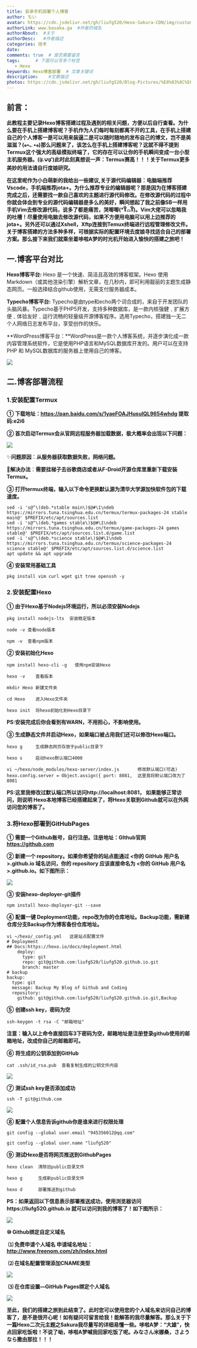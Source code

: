 ```yaml
---
title: 安卓手机部署个人博客
author: ちい
avatar: https://cdn.jsdelivr.net/gh/liufg520/Hexo-Sakura-CDN/img/custom/avatar.jpg
authorLink: www.basaka.ga  #作者的域名
authorAbout:  #关于
authorDesc:   #作者描述
categories: 技术
date: 
comments: true  # 是否需要留言
tags:      # 下面可以写多个标签
   - Hexo 
keywords: Hexo博客部署  # 文章关键词
description:    #文章描述
photos: https://cdn.jsdelivr.net/gh/liufg520/Blog-Pictures/%E8%83%8C%E6%99%AF%E5%9B%BE/20200810101650.jpg
---
```


## 前言：

​		**此教程主要记录Hexo博客搭建过程及遇到的相关问题，方便以后自行查看。为什么要在手机上搭建博客呢？手机作为人们每时每刻都离不开的工具，在手机上搭建自己的个人博客一是可以用来装逼二是可以随时随地的发布自己的博文，岂不是美滋滋？(๑•؎ •๑)那么问题来了，该怎么在手机上搭建博客呢？这就不得不提到 Termux这个强大的高级模拟终端了，它的存在可以让你的手机瞬间变成一台小型主机服务器。(́ಢ.౪ಢ‵)此时此刻真想说一声：Termux赛高！！！关于Termux更多美妙的用法请自行度娘研究。**

​		**在这里呢作为小白萌新的我给出一些建议,关于源代码编辑器：电脑端推荐Vscode，手机端推荐jota+。为什么推荐专业的编辑器呢？那是因为在博客搭建完成之后，还需要找一款自己喜欢的主题进行源代码修改。在修改源代码的过程中你就会体会到专业的源代码编辑器是多么的美好，瞬间想起了我之前像SB一样用手机Vim去修改源代码，说多了都是痛苦，哭唧唧(*꒦ິ⌓꒦ີ)。Vim大佬可以忽略我的吐槽！尽量使用电脑去修改源代码，如果不方便用电脑可以用上边推荐的jota+。另外还可以通过Xshell，Xftp连接到Temux终端进行远程管理修改文件。关于博客搭建的方法多种多样，可根据实际的配置环境去度娘寻找适合自己的部署方案。那么接下来我们就乘坐着哆啦A梦的时光机开始进入愉快的搭建之旅吧！**

## 一.博客平台对比

**Hexo博客平台:** Hexo 是一个快速、简洁且高效的博客框架。Hexo 使用 Markdown（或其他渲染引擎）解析文章，在几秒内，即可利用靓丽的主题生成静态网页。一般选择结合github使用，无需支付服务器成本。

**Typecho博客平台:** Typecho是由type和echo两个词合成的，来自于开发团队的头脑风暴。Typecho基于PHP5开发，支持多种数据库，是一款内核强健﹑扩展方便﹑体验友好﹑运行流畅的轻量级开源博客程序。选用Typecho，搭建独一无二个人网络日志发布平台，享受创作的快乐。

**WordPress博客平台：**WordPress是一款个人博客系统，并逐步演化成一款内容管理系统软件，它是使用PHP语言和MySQL数据库开发的。用户可以在支持 PHP 和 MySQL数据库的服务器上使用自己的博客。

![](https://cdn.jsdelivr.net/gh/liufg520/Blog-Pictures/%E7%BD%91%E7%BB%9C/%E4%B8%AA%E4%BA%BA%E5%8D%9A%E5%AE%A2%E5%B9%B3%E5%8F%B0%E8%AF%A5%E5%A6%82%E4%BD%95%E9%80%89%E6%8B%A9%EF%BC%9F.gif)

## 二.博客部署流程

### 1.安装配置Termux

**① 下载地址：https://pan.baidu.com/s/1yaeFOAJHusuIQL9654whdg 提取码:e2i6**

**② 首次启动Termux会从官网远程服务器加载数据，极大概率会出现以下问题：**

![](https://cdn.jsdelivr.net/gh/liufg520/Blog-Pictures/%E7%BD%91%E7%BB%9C/Termux%E5%AE%89%E8%A3%85%E5%88%9D%E5%A7%8B%E5%8C%96%E6%8A%A5%E9%94%99.gif)

✨**问题原因**：**从服务器获取数据失败，网络问题。**

🎉**解决办法**：**需要挂梯子去谷歌商店或者从F-Droid开源仓库里重新下载安装Termux。**

**③ 打开termux终端，输入以下命令更换默认源为清华大学源加快软件包的下载速度。**

```
sed -i 's@^\(deb.*stable main\)$@#\1\ndeb https://mirrors.tuna.tsinghua.edu.cn/termux/termux-packages-24 stable main@' $PREFIX/etc/apt/sources.list
sed -i 's@^\(deb.*games stable\)$@#\1\ndeb https://mirrors.tuna.tsinghua.edu.cn/termux/game-packages-24 games stable@' $PREFIX/etc/apt/sources.list.d/game.list
sed -i 's@^\(deb.*science stable\)$@#\1\ndeb https://mirrors.tuna.tsinghua.edu.cn/termux/science-packages-24 science stable@' $PREFIX/etc/apt/sources.list.d/science.list
apt update && apt upgrade
```

**④ 安装常用基础工具**

```
pkg install vim curl wget git tree openssh -y
```

### 2.安装配置Hexo

**① 由于Hexo基于Nodejs环境运行，所以必须安装Nodejs**

```
pkg install nodejs-lts  安装稳定版本       
```

```
node -v 查看node版本
```

```
npm -v  查看npm版本
```

**② 安装初始化Hexo**

```
npm install hexo-cli -g   使用npm安装Hexo 
```

```
hexo -v    查看版本        
```

```
mkdir Hexo 新建文件夹
```

```
cd Hexo    进入Hexo文件夹 
```

```
hexo init  将hexo初始化到Hexo目录下
```

**PS:安装完成后你会看到有WARN，不用担心，不影响使用。**

**③ 生成静态文件并启动Hexo，如果端口被占用我们还可以修改Hexo端口。**

```
hexo g     生成静态网页存放于public目录下
```

```
hexo s     启动hexo默认端口4000
```

```
vi ~/hexo/node_modules/hexo-server/index.js       修改默认端口(可选)
hexo.config.server = Object.assign({ port: 8081,  这里我将默认端口改为了8081
```

**PS:这里我修改过默认端口所以访问http://localhost:8081， 如果能够正常访问，则说明 Hexo本地博客已经搭建起来了，将Hexo关联到Github就可以在外网访问您的博客了。**

### 3.将Hexo部署到GitHubPages

**① 需要一个Github账号，自行注册。注册地址：GIthub官网 https://github.com** 

**② 新建一个 repository。如果你希望你的站点能通过 <你的 GitHub 用户名>.github.io 域名访问，你的 repository 应该直接命名为 <你的 GitHub 用户名>.github.io。如下图所示：**

![](https://cdn.jsdelivr.net/gh/liufg520/Blog-Pictures/%E7%BD%91%E7%BB%9C/%E9%80%9A%E8%BF%87%E2%87%A8%E4%BD%A0%E7%9A%84GitHub%E7%94%A8%E6%88%B7%E5%90%8D.github.io%E8%AE%BF%E9%97%AE%E5%8D%9A%E5%AE%A2.gif)

**③** **安装hexo-deployer-git插件**

```
npm install hexo-deployer-git --save
```

**④** **配置一键 Deployment功能，repo改为你的仓库地址。Backup功能，需新建仓库分支Backup作为博客备份仓库地址。**

```
vi ~/hexo/_config.yml   这是站点配置文件
# Deployment
## Docs:https://hexo.io/docs/deployment.html
    deploy:
      type: git
      repo: git@github.com:liufg520/liufg520.github.io.git  
      branch: master
# backup
backup:
  type: git
  message: Backup My Blog of Github and Coding
  repository:
    github: git@github.com:liufg520/liufg520.github.io.git,Backup
```

**⑤** **创建ssh key，密码为空**

```
ssh-keygen -t rsa -C "邮箱地址"
```

 **注意：输入以上命令直接回车3下密码为空，邮箱地址是注册登录github使用的邮箱地址，改成你自己的邮箱即可。**

**⑥** **将生成的公钥添加到GitHub**

```
cat .ssh/id_rsa.pub  查看复制生成的公钥文件内容
```

![](https://cdn.jsdelivr.net/gh/liufg520/Blog-Pictures/%E7%BD%91%E7%BB%9C/Hexo%E6%B7%BB%E5%8A%A0%E5%85%AC%E9%92%A5Key%E5%88%B0Github.gif)

**⑦** **测试ssh key是否添加成功**

```
ssh -T git@github.com
```

![](https://cdn.jsdelivr.net/gh/liufg520/Blog-Pictures/%E7%BD%91%E7%BB%9C/%E6%B7%BB%E5%8A%A0sshKey%E6%B5%8B%E8%AF%95%E6%98%AF%E5%90%A6%E6%88%90%E5%8A%9F.gif)

**⑧** **配置个人信息告诉github你是谁来进行权限处理**

```
git config --global user.email "945356012@qq.com"
```

```
git config --global user.name "liufg520"
```

**⑨** **测试Hexo是否将网页推送到GithubPages**

```
hexo clean  清除旧public目录文件
```

```
hexo g      生成新public目录文件
```

```
hexo d      部署推送到github
```

**PS：如果返回以下信息表示部署推送成功，使用浏览器访问https://liufg520.github.io 就可以访问到我的博客了！如下图所示：**

![](https://cdn.jsdelivr.net/gh/liufg520/Blog-Pictures/%E7%BD%91%E7%BB%9C/%E6%A3%80%E6%9F%A5Hexo%E6%98%AF%E5%90%A6%E5%B0%86%E7%BD%91%E9%A1%B5%E6%8E%A8%E9%80%81%E5%88%B0Github.gif)

**⑩ Github绑定自定义域名**

​        **⑴  免费申请个人域名  申请域名地址： http://www.freenom.com/zh/index.html** 

​        **⑵  在域名配置管理添加CNAME类型**

![](https://cdn.jsdelivr.net/gh/liufg520/Blog-Pictures/%E7%BD%91%E7%BB%9C/%E5%9C%A8%E5%9F%9F%E5%90%8D%E7%AE%A1%E7%90%86%E6%B7%BB%E5%8A%A0%E5%9F%9F%E5%90%8DCname%E8%AE%B0%E5%BD%95.gif)

​     **⑶  在仓库设置—GitHub Pages绑定个人域名**

![](https://cdn.jsdelivr.net/gh/liufg520/Blog-Pictures/%E7%BD%91%E7%BB%9C/%E5%9C%A8GithubPages%E7%BB%91%E5%AE%9A%E8%87%AA%E5%AE%9A%E4%B9%89%E5%9F%9F%E5%90%8D.gif)

​		**至此，我们的搭建之旅到此结束了。此时您可以使用您的个人域名来访问自己的博客了，是不是很开心呢！如有疑问可留言给我！能解答的我尽量解答。那么关于下一篇Hexo二次元主题之Sakura我尽量写的详细易懂一些。哆啦A梦：“大雄”，快点回家吃饭啦！不说了呦，哆啦A梦喊我回家吃饭了呢。みなさん米娜桑，さようなら撒由那拉！！！**

